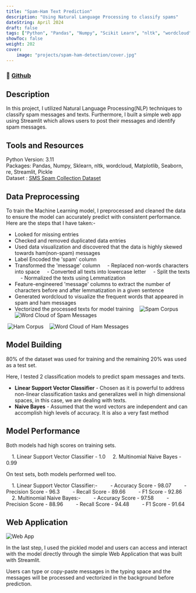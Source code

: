 ```yaml
---
title: "Spam-Ham Text Prediction"
description: "Using Natural Language Processing to classify spams"
dateString: April 2024
draft: false
tags: ["Python", "Pandas", "Numpy", "Scikit Learn", "nltk", "wordcloud", 'regex', "Naive Bayes", "Linear Support Vector Classifier", "Streamlit"]
showToc: false
weight: 202
cover:
    image: "projects/spam-ham-detection/cover.jpg"
--- 
```

### 🔗 [Github](https://github.com/BryanNGYH/Spam-Ham-Detection)

## Description
 In this project, I utilized Natural Language Processing(NLP) techniques to classify spam messages and texts. Furthermore, I built a simple web app using Streamlit which allows users to post their messages and identify spam messages.

## Tools and Resources
Python Version: 3.11\
Packages: Pandas, Numpy, Sklearn, nltk, wordcloud, Matplotlib, Seaborn, re, Streamlit, Pickle\
Dataset : [SMS Spam Collection Dataset](https://www.kaggle.com/datasets/uciml/sms-spam-collection-dataset)

## Data Preprocessing
To train the Machine Learning model, I preprocessed and cleaned the data to ensure the model can accurately predict with consistent performance. Here are the steps that I have taken:-

- Looked for missing entries
- Checked and removed duplicated data entries 
- Used data visualization and discovered that the data is highly skewed towards ham(non-spam) messages
- Label Encoded the 'spam' column
- Transformed the 'message' column
    - Replaced non-words characters into space
    - Converted all texts into lowercase letter
    - Split the texts
    - Normalized the texts using Lemmatization
- Feature-engineered 'message' columns to extract the number of characters before and after lemmatization in a given sentence  
- Generated wordcloud to visualize the frequent words that appeared in spam and ham messages
- Vectorized the processed texts for model training
 
 ![Spam Corpus](/projects/spam-ham-detection/spam_corpus.png)
 
 ![Word Cloud of Spam Messages](/projects/spam-ham-detection/spam_wordcloud.png)

 ![Ham Corpus](/projects/spam-ham-detection/ham_corpus.png)
 
 ![Word Cloud of Ham Messages](/projects/spam-ham-detection/ham_wordcloud.png)


## Model Building
80% of the dataset was used for training and the remaining 20% was used as a test set.

Here, I tested 2 classification models to predict spam messages and texts.

- **Linear Support Vector Classifier** - Chosen as it is powerful to address non-linear classification tasks and generalizes well in high dimensional spaces, in this case, we are dealing with texts.
- **Naive Bayes** - Assumed that the word vectors are independent and can accomplish high levels of accuracy. It is also a very fast method


## Model Performance
Both models had high scores on training sets.

    1. Linear Support Vector Classifier - 1.0
    2. Multinomial Naive Bayes - 0.99

On test sets, both models performed well too.

    1. Linear Support Vector Classifier:-
        - Accuracy Score - 98.07
        - Precision Score - 96.3
        - Recall Score - 89.66
        - F1 Score - 92.86
    
    2. Multinomial Naive Bayes:-
        - Accuracy Score - 97.58
        - Precision Score - 88.96
        - Recall Score - 94.48
        - F1 Score - 91.64

## Web Application
![Web App](/projects/spam-ham-detection/Web_App.png)

In the last step, I used the pickled model and users can access and interact with the model directly through the simple Web Application that was built with Streamlit.

Users can type or copy-paste messages in the typing space and the messages will be processed and vectorized in the background before prediction.